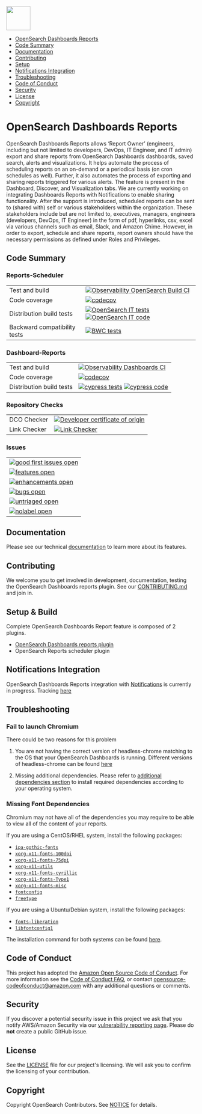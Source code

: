 <img src="https://opensearch.org/assets/img/opensearch-logo-themed.svg" height="64px">

- [OpenSearch Dashboards Reports](#opensearch-dashboards-reports)
- [Code Summary](#code-summary)
- [Documentation](#documentation)
- [Contributing](#contributing)
- [Setup](#setup-&-build)
- [Notifications Integration](#notifications-integration)
- [Troubleshooting](#troubleshooting)
- [Code of Conduct](#code-of-conduct)
- [Security](#security)
- [License](#license)
- [Copyright](#copyright)

# OpenSearch Dashboards Reports

OpenSearch Dashboards Reports allows ‘Report Owner’ (engineers, including but not limited to developers, DevOps, IT Engineer, and IT admin) export and share reports from OpenSearch Dashboards dashboards, saved search, alerts and visualizations. It helps automate the process of scheduling reports on an on-demand or a periodical basis (on cron schedules as well). Further, it also automates the process of exporting and sharing reports triggered for various alerts. The feature is present in the Dashboard, Discover, and Visualization tabs. We are currently working on integrating Dashboards Reports with Notifications to enable sharing functionality. After the support is introduced, scheduled reports can be sent to (shared with) self or various stakeholders within the organization. These stakeholders include but are not limited to, executives, managers, engineers (developers, DevOps, IT Engineer) in the form of pdf, hyperlinks, csv, excel via various channels such as email, Slack, and Amazon Chime. However, in order to export, schedule and share reports, report owners should have the necessary permissions as defined under Roles and Privileges.

## Code Summary

### Reports-Scheduler

|                              |                                                                                                                                                                          |
| ---------------------------- | ------------------------------------------------------------------------------------------------------------------------------------------------------------------------ |
| Test and build               | [![Observability OpenSearch Build CI][reports-scheduler-build-badge]][reports-scheduler-build-link]                                                                      |
| Code coverage                | [![codecov][reports-scheduler-codecov-badge]][codecov-link]                                                                                                              |
| Distribution build tests     | [![OpenSearch IT tests][reports-scheduler-it-badge]][reports-scheduler-it-link] [![OpenSearch IT code][reports-scheduler-it-code-badge]][reports-scheduler-it-code-link] |
| Backward compatibility tests | [![BWC tests][bwc-tests-badge]][bwc-tests-link]                                                                                                                          |

### Dashboard-Reports

|                          |                                                                                                                    |
| ------------------------ | ------------------------------------------------------------------------------------------------------------------ |
| Test and build           | [![Observability Dashboards CI][dashboard-reports-build-badge]][dashboard-reports-build-link]                      |
| Code coverage            | [![codecov][dashboard-reports-codecov-badge]][codecov-link]                                                        |
| Distribution build tests | [![cypress tests][cypress-test-badge]][cypress-test-link] [![cypress code][cypress-code-badge]][cypress-code-link] |

### Repository Checks

|              |                                                                 |
| ------------ | --------------------------------------------------------------- |
| DCO Checker  | [![Developer certificate of origin][dco-badge]][dco-badge-link] |
| Link Checker | [![Link Checker][link-check-badge]][link-check-link]            |

### Issues

|                                                                |
| -------------------------------------------------------------- |
| [![good first issues open][good-first-badge]][good-first-link] |
| [![features open][feature-badge]][feature-link]                |
| [![enhancements open][enhancement-badge]][enhancement-link]    |
| [![bugs open][bug-badge]][bug-link]                            |
| [![untriaged open][untriaged-badge]][untriaged-link]           |
| [![nolabel open][nolabel-badge]][nolabel-link]                 |

[dco-badge]: https://github.com/opensearch-project/dashboards-reports/actions/workflows/dco.yml/badge.svg
[dco-badge-link]: https://github.com/opensearch-project/dashboards-reports/actions/workflows/dco.yml
[link-check-badge]: https://github.com/opensearch-project/dashboards-reports/actions/workflows/link-checker.yml/badge.svg
[link-check-link]: https://github.com/opensearch-project/dashboards-reports/actions/workflows/link-checker.yml
[dashboard-reports-build-badge]: https://github.com/opensearch-project/dashboards-reports/actions/workflows/dashboards-reports-test-and-build-workflow.yml/badge.svg
[dashboard-reports-build-link]: https://github.com/opensearch-project/dashboards-reports/actions/workflows/dashboards-reports-test-and-build-workflow.yml
[reports-scheduler-build-badge]: https://github.com/opensearch-project/dashboards-reports/actions/workflows/reports-scheduler-test-and-build-workflow.yml/badge.svg
[reports-scheduler-build-link]: https://github.com/opensearch-project/dashboards-reports/actions/workflows/reports-scheduler-test-and-build-workflow.yml
[dashboard-reports-codecov-badge]: https://codecov.io/gh/opensearch-project/dashboards-reports/branch/main/graphs/badge.svg?flag=dashboards-reports
[reports-scheduler-codecov-badge]: https://codecov.io/gh/opensearch-project/dashboards-reports/branch/main/graphs/badge.svg?flag=reports-scheduler
[codecov-link]: https://codecov.io/gh/opensearch-project/dashboards-reports
[cypress-test-badge]: https://img.shields.io/badge/Cypress%20tests-in%20progress-yellow
[cypress-test-link]: https://github.com/opensearch-project/opensearch-build/issues/1124
[cypress-code-badge]: https://img.shields.io/badge/Cypress%20code-blue
[cypress-code-link]: https://github.com/opensearch-project/dashboards-reports/tree/main/dashboards-reports/.cypress/integration
[reports-scheduler-it-badge]: https://img.shields.io/badge/Reports%20Scheduler%20IT%20tests-in%20progress-yellow
[reports-scheduler-it-link]: https://github.com/opensearch-project/opensearch-build/issues/1124
[reports-scheduler-it-code-badge]: https://img.shields.io/badge/Reports%20Scheduler%20code-blue
[reports-scheduler-it-code-link]: https://github.com/opensearch-project/dashboards-reports/blob/main/reports-scheduler/src/test/kotlin/org/opensearch/reportsscheduler/ReportsSchedulerPluginIT.kt
[bwc-tests-badge]: https://img.shields.io/badge/BWC%20tests-in%20progress-yellow
[bwc-tests-link]: https://github.com/opensearch-project/dashboards-reports/pull/244/files
[good-first-badge]: https://img.shields.io/github/issues/opensearch-project/dashboards-reports/good%20first%20issue.svg
[good-first-link]: https://github.com/opensearch-project/dashboards-reports/issues?q=is%3Aopen+is%3Aissue+label%3A%22good+first+issue%22+
[feature-badge]: https://img.shields.io/github/issues/opensearch-project/dashboards-reports/feature%20request.svg
[feature-link]: https://github.com/opensearch-project/dashboards-reports/issues?q=is%3Aopen+is%3Aissue+label%3A%22feature+request%22+
[bug-badge]: https://img.shields.io/github/issues/opensearch-project/dashboards-reports/bug.svg
[bug-link]: https://github.com/opensearch-project/dashboards-reports/issues?q=is%3Aopen+is%3Aissue+label%3Abug+
[enhancement-badge]: https://img.shields.io/github/issues/opensearch-project/dashboards-reports/enhancement.svg
[enhancement-link]: https://github.com/opensearch-project/dashboards-reports/issues?q=is%3Aopen+is%3Aissue+label%3Aenhancement+
[untriaged-badge]: https://img.shields.io/github/issues/opensearch-project/dashboards-reports/untriaged.svg
[untriaged-link]: https://github.com/opensearch-project/dashboards-reports/issues?q=is%3Aopen+is%3Aissue+label%3Auntriaged+
[nolabel-badge]: https://img.shields.io/github/issues-search/opensearch-project/dashboards-reports?color=yellow&label=no%20label%20issues&query=is%3Aopen%20is%3Aissue%20no%3Alabel
[nolabel-link]: https://github.com/opensearch-project/dashboards-reports/issues?q=is%3Aopen+is%3Aissue+no%3Alabel+

## Documentation

Please see our technical [documentation](https://opensearch.org/docs/dashboards/reporting/) to learn more about its features.

## Contributing

We welcome you to get involved in development, documentation, testing the OpenSearch Dashboards reports plugin. See our [CONTRIBUTING.md](./CONTRIBUTING.md) and join in.

## Setup & Build

Complete OpenSearch Dashboards Report feature is composed of 2 plugins.

- [OpenSearch Dashboards reports plugin](./dashboards-reports/README.md)
- OpenSearch Reports scheduler plugin

## Notifications Integration

OpenSearch Dashboards Reports integration with [Notifications](https://github.com/opensearch-project/notifications) is currently in progress. Tracking [here](https://github.com/opensearch-project/dashboards-reports/issues/72)

## Troubleshooting

### Fail to launch Chromium

There could be two reasons for this problem

1. You are not having the correct version of headless-chrome matching to the OS that your OpenSearch Dashboards is running. Different versions of headless-chrome can be found [here](https://github.com/opensearch-project/dashboards-reports/releases/tag/chromium-1.12.0.0)

2. Missing additional dependencies. Please refer to [additional dependencies section](./dashboards-reports/rendering-engine/headless-chrome/README.md#additional-libaries) to install required dependencies according to your operating system.

### Missing Font Dependencies

Chromium may not have all of the dependencies you may require to be able to view all of the content of your reports.

If you are using a CentOS/RHEL system, install the following packages:

- [`ipa-gothic-fonts`](https://yum-info.contradodigital.com/view-package/base/ipa-gothic-fonts/)
- [`xorg-x11-fonts-100dpi`](https://yum-info.contradodigital.com/view-package/base/xorg-x11-fonts-100dpi/)
- [`xorg-x11-fonts-75dpi`](https://yum-info.contradodigital.com/view-package/base/xorg-x11-fonts-75dpi/)
- [`xorg-x11-utils`](https://yum-info.contradodigital.com/view-package/base/xorg-x11-utils/)
- [`xorg-x11-fonts-cyrillic`](https://yum-info.contradodigital.com/view-package/base/xorg-x11-fonts-cyrillic/)
- [`xorg-x11-fonts-Type1`](https://yum-info.contradodigital.com/view-package/installed/xorg-x11-fonts-Type1/)
- [`xorg-x11-fonts-misc`](https://yum-info.contradodigital.com/view-package/base/xorg-x11-fonts-misc/)
- [`fontconfig`](https://www.freedesktop.org/wiki/Software/fontconfig/)
- [`freetype`](https://freetype.org/)

If you are using a Ubuntu/Debian system, install the following packages:

- [`fonts-liberation`](https://packages.debian.org/search?keywords=fonts-liberation)
- [`libfontconfig1`](https://packages.debian.org/sid/libfontconfig1)

The installation command for both systems can be found [here](./dashboards-reports/rendering-engine/headless-chrome/README.md).

## Code of Conduct

This project has adopted the [Amazon Open Source Code of Conduct](CODE_OF_CONDUCT.md). For more information see the [Code of Conduct FAQ](https://aws.github.io/code-of-conduct-faq), or contact [opensource-codeofconduct@amazon.com](mailto:opensource-codeofconduct@amazon.com) with any additional questions or comments.

## Security

If you discover a potential security issue in this project we ask that you notify AWS/Amazon Security via our [vulnerability reporting page](http://aws.amazon.com/security/vulnerability-reporting/). Please do **not** create a public GitHub issue.

## License

See the [LICENSE](./LICENSE) file for our project's licensing. We will ask you to confirm the licensing of your contribution.

## Copyright

Copyright OpenSearch Contributors. See [NOTICE](NOTICE.txt) for details.
